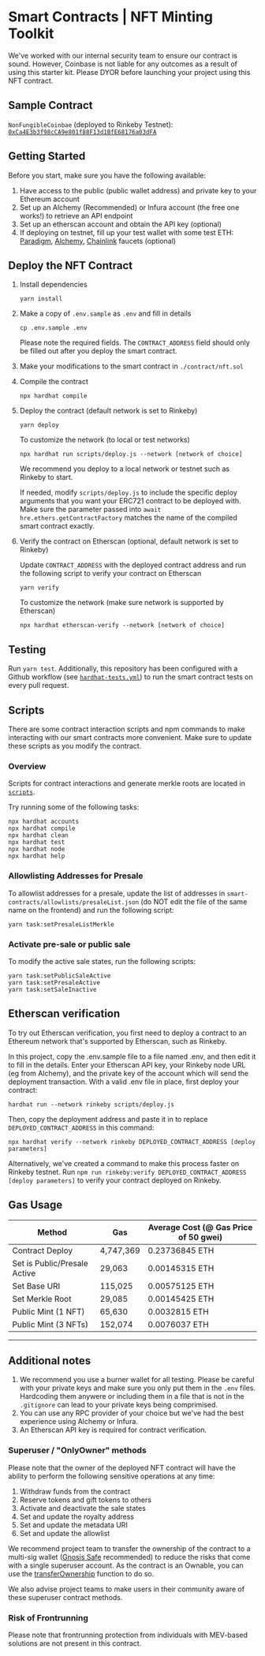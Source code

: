 # Smart Contracts | NFT Minting Toolkit

We've worked with our internal security team to ensure our contract is sound. However, Coinbase is not liable for any outcomes as a result of using this starter kit. Please DYOR before launching your project using this NFT contract.

## Sample Contract

`NonFungibleCoinbae` (deployed to Rinkeby Testnet): [`0xCa4E3b3f98cCA9e801f88F13d1BfE68176a03dFA`](https://rinkeby.etherscan.io/address/0xCa4E3b3f98cCA9e801f88F13d1BfE68176a03dFA)

## Getting Started

Before you start, make sure you have the following available:

1. Have access to the public (public wallet address) and private key to your Ethereum account
2. Set up an Alchemy (Recommended) or Infura account (the free one works!) to retrieve an API endpoint
3. Set up an etherscan account and obtain the API key (optional)
4. If deploying on testnet, fill up your test wallet with some test ETH: [Paradigm](https://faucet.paradigm.xyz/), [Alchemy](https://rinkebyfaucet.com/), [Chainlink](https://faucets.chain.link/) faucets (optional)

## Deploy the NFT Contract

1. Install dependencies

   ```
   yarn install
   ```

1. Make a copy of `.env.sample` as `.env` and fill in details

   ```
   cp .env.sample .env
   ```

   Please note the required fields. The `CONTRACT_ADDRESS` field should only be filled out after you deploy the smart contract.

1. Make your modifications to the smart contract in `./contract/nft.sol`

1. Compile the contract

   ```
   npx hardhat compile
   ```

1. Deploy the contract (default network is set to Rinkeby)

   ```
   yarn deploy
   ```

   To customize the network (to local or test networks)

   ```
   npx hardhat run scripts/deploy.js --network [network of choice]
   ```

   We recommend you deploy to a local network or testnet such as Rinkeby to start.

   If needed, modify `scripts/deploy.js` to include the specific deploy arguments that you want your ERC721 contract to be deployed with. Make sure the parameter passed into `await hre.ethers.getContractFactory` matches the name of the compiled smart contract exactly.

1. Verify the contract on Etherscan (optional, default network is set to Rinkeby)

   Update `CONTRACT_ADDRESS` with the deployed contract address and run the following script to verify your contract on Etherscan

   ```
   yarn verify
   ```

   To customize the network (make sure network is supported by Etherscan)

   ```
   npx hardhat etherscan-verify --network [network of choice]
   ```

## Testing

Run `yarn test`. Additionally, this repository has been configured with a Github workflow (see [`hardhat-tests.yml`](/.github/workflows/hardhat-tests.yml)) to run the smart contract tests on every pull request.

## Scripts

There are some contract interaction scripts and npm commands to make interacting with our smart contracts more convenient. Make sure to update these scripts as you modify the contract.

### Overview

Scripts for contract interactions and generate merkle roots are located in [`scripts`](scripts).

Try running some of the following tasks:

```shell
npx hardhat accounts
npx hardhat compile
npx hardhat clean
npx hardhat test
npx hardhat node
npx hardhat help
```

### Allowlisting Addresses for Presale

To allowlist addresses for a presale, update the list of addresses in `smart-contracts/allowlists/presaleList.json` (do NOT edit the file of the same name on the frontend) and run the following script:

```
yarn task:setPresaleListMerkle
```

### Activate pre-sale or public sale

To modify the active sale states, run the following scripts:

```
yarn task:setPublicSaleActive
yarn task:setPresaleActive
yarn task:setSaleInactive
```

## Etherscan verification

To try out Etherscan verification, you first need to deploy a contract to an Ethereum network that's supported by Etherscan, such as Rinkeby.

In this project, copy the .env.sample file to a file named .env, and then edit it to fill in the details. Enter your Etherscan API key, your Rinkeby node URL (eg from Alchemy), and the private key of the account which will send the deployment transaction. With a valid .env file in place, first deploy your contract:

```shell
hardhat run --network rinkeby scripts/deploy.js
```

Then, copy the deployment address and paste it in to replace `DEPLOYED_CONTRACT_ADDRESS` in this command:

```shell
npx hardhat verify --network rinkeby DEPLOYED_CONTRACT_ADDRESS [deploy parameters]
```

Alternatively, we've created a command to make this process faster on Rinkeby testnet. Run `npm run rinkeby:verify DEPLOYED_CONTRACT_ADDRESS [deploy parameters]` to verify your contract deployed on Rinkeby.

## Gas Usage

| **Method**                   | **Gas**   | Average Cost (@ Gas Price of 50 gwei) |
| ---------------------------- | --------- | ------------------------------------- |
| Contract Deploy              | 4,747,369 | 0.23736845 ETH                        |
| Set is Public/Presale Active | 29,063    | 0.00145315 ETH                        |
| Set Base URI                 | 115,025   | 0.00575125 ETH                        |
| Set Merkle Root              | 29,085    | 0.00145425 ETH                        |
| Public Mint (1 NFT)          | 65,630    | 0.0032815 ETH                         |
| Public Mint (3 NFTs)         | 152,074   | 0.0076037 ETH                         |

---

## Additional notes

1. We recommend you use a burner wallet for all testing. Please be careful with your private keys and make sure you only put them in the `.env` files. Hardcoding them anywere or including them in a file that is not in the `.gitignore` can lead to your private keys being comprimised.
2. You can use any RPC provider of your choice but we've had the best experience using Alchemy or Infura.
3. An Etherscan API key is required for contract verification.

### Superuser / "OnlyOwner" methods

Please note that the owner of the deployed NFT contract will have the ability to perform the following sensitive operations at any time:

1. Withdraw funds from the contract
2. Reserve tokens and gift tokens to others
3. Activate and deactivate the sale states
4. Set and update the royalty address
5. Set and update the metadata URI
6. Set and update the allowlist

We recommend project team to transfer the ownership of the contract to a multi-sig wallet ([Gnosis Safe](https://gnosis-safe.io/app/) recommended) to reduce the risks that come with a single superuser account. As the contract is an Ownable, you can use the [transferOwnership](https://docs.openzeppelin.com/contracts/2.x/api/ownership#Ownable-transferOwnership-address-) function to do so.

We also advise project teams to make users in their community aware of these superuser contract methods.

### Risk of Frontrunning

Please note that frontrunning protection from individuals with MEV-based solutions are not present in this contract.
